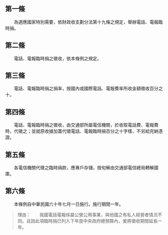 第一條 
-------
　　為適應國家特別需要，依財政收支劃分法第十九條之規定，舉辦電話、電報臨時捐。  


第二條 
-------
　　電話、電報臨時捐之徵收，依本條例之規定。  


第三條 
-------
　　電話、電報臨時捐之捐率，按國內或國際電話、電報費率所收金額徵收百分之十。  


第四條 
-------
　　電話、電報臨時捐之徵收，由交通部所屬電信機關，於收取電話費、電報費時，代徵之；並就原收據加蓋代徵電話、電報臨時捐百分之十字樣，不另給完納憑證。  


第五條 
-------
　　各電信機關代徵之臨時捐款，應專戶存儲，按旬解由交通部電信總局轉解國庫。  


第六條 
-------
　　本條例自中華民國六十年七月一日施行。施行期間一年。  
> 理由：　　我國電話電報係屬公營公用事業，與他國之有私人經營者情況不同。且因此項臨時捐已列入下年度中央政府總預算內，爰將徵收期間延長一年。